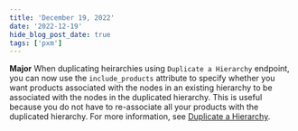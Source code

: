 ```yaml
---
title: 'December 19, 2022'
date: '2022-12-19'
hide_blog_post_date: true
tags: ['pxm']
---
```

**Major** When duplicating heirarchies using `Duplicate a Hierarchy` endpoint, you can now use the `include_products` attribute to specify whether you want products associated with the nodes in an existing hierarchy to be associated with the nodes in the duplicated hierarchy.  This is useful because you do not have to re-associate all your products with the duplicated hierarchy. For more information, see [Duplicate a Hierarchy](/docs/pxm/hierarchies/hierarchies-api/duplicate-a-hierarchy).

